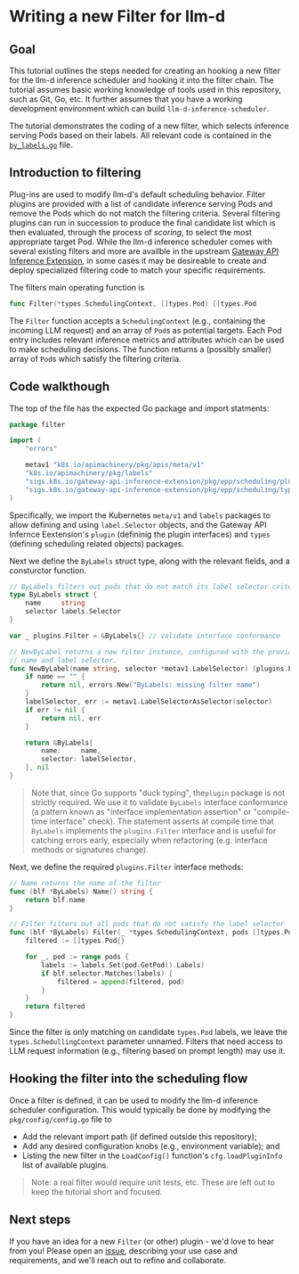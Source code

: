 # Writing a new Filter for llm-d

## Goal

This tutorial outlines the steps needed for creating an hooking a new filter
 for the llm-d inference scheduler and hooking it into the filter chain.
 The tutorial assumes basic working knowledge of tools used in this repository,
 such as Git, Go, etc. It further assumes that you have a working development
 environment which can build `llm-d-inference-scheduler`.
 
The tutorial demonstrates the coding of a new filter, which selects inference
 serving Pods based on their labels. All relevant code is contained in the
 [`by_labels.go`](https://github.com/llm-d/llm-d-inference-scheduler/blob/dev/pkg/scheduling/plugins/filter/by_labels.go) file.

## Introduction to filtering

Plug-ins are used to modify llm-d's default scheduling behavior. Filter plugins
 are provided with a list of candidate inference serving Pods and remove the
 Pods which do not match the filtering criteria. Several filtering plugins can
 run in succession to produce the final candidate list which is then evaluated,
 through the process of _scoring_, to select the most appropriate target Pod.
 While the llm-d inference scheduler comes with several existing filters and
 more are availble in the upstream [Gateway API Inference Extension](https://sigs.k8s.io/gateway-api-inference-extension), in some cases it may be desireable to create
 and deploy specialized filtering code to match your specific requirements.

The filters main operating function is

```go
func Filter(*types.SchedulingContext, []types.Pod) []types.Pod
```

The `Filter` function accepts a `SchedulingContext` (e.g., containing the
 incoming LLM request) and an array of `Pod`s as potential targets. Each Pod
 entry includes relevant inference metrics and attributes which can be used
 to make scheduling decisions. The function returns a (possibly smaller) array
 of `Pod`s which satisfy the filtering criteria.

## Code walkthough

The top of the file has the expected Go package and import statments:

```go
package filter

import (
	"errors"

	metav1 "k8s.io/apimachinery/pkg/apis/meta/v1"
	"k8s.io/apimachinery/pkg/labels"
	"sigs.k8s.io/gateway-api-inference-extension/pkg/epp/scheduling/plugins"
	"sigs.k8s.io/gateway-api-inference-extension/pkg/epp/scheduling/types"
)
```

Specifically, we import the Kubernetes `meta/v1` and `labels` packages to allow
 defining and using `label.Selector` objects, and the Gateway API Infernce
 Eextension's `plugin` (defininig the plugin interfaces) and `types` (defining
 scheduling related objects) packages.

Next we define the `ByLabels` struct type, along with the relevant fields,
 and a consturctor function.

```go
// ByLabels filters out pods that do not match its label selector criteria
type ByLabels struct {
	name     string
	selector labels.Selector
}

var _ plugins.Filter = &ByLabels{} // validate interface conformance

// NewByLabel returns a new filter instance, configured with the provided
// name and label selector.
func NewByLabel(name string, selector *metav1.LabelSelector) (plugins.Filter, error) {
	if name == "" {
		return nil, errors.New("ByLabels: missing filter name")
	}
	labelSelector, err := metav1.LabelSelectorAsSelector(selector)
	if err != nil {
		return nil, err
	}

	return &ByLabels{
		name:     name,
		selector: labelSelector,
	}, nil
}
```

> Note that, since Go supports "duck typing", the`plugin` package is
 not strictly required. We use it to validate `ByLabels` interface conformance
 (a pattern known as "interface implementation assertion" or "compile-time
 interface" check). The statement asserts at compile time that `ByLabels`
 implements the `plugins.Filter` interface and is useful for catching errors
 early, especially when refactoring (e.g. interface methods or signatures change).

Next, we define the required `plugins.Filter` interface methods:

```go
// Name returns the name of the filter
func (blf *ByLabels) Name() string {
	return blf.name
}

// Filter filters out all pods that do not satisfy the label selector
func (blf *ByLabels) Filter(_ *types.SchedulingContext, pods []types.Pod) []types.Pod {
	filtered := []types.Pod{}

	for _, pod := range pods {
		labels := labels.Set(pod.GetPod().Labels)
		if blf.selector.Matches(labels) {
			filtered = append(filtered, pod)
		}
	}
	return filtered
}
```

Since the filter is only matching on candidate `types.Pod` labels,
 we leave the `types.SchedullingContext` parameter unnamed. Filters
 that need access to LLM request information (e.g., filtering based
 on prompt length) may use it.

## Hooking the filter into the scheduling flow

Once a filter is defined, it can be used to modify the llm-d inference
 scheduler configuration. This would typically be done by modifying the
 `pkg/config/config.go` file to
 
- Add the relevant import path (if defined outside this repository);
- Add any desired configuration knobs (e.g., environment variable); and
- Listing the new filter in the `LoadConfig()` function's `cfg.loadPluginInfo`
 list of available plugins.

> Note: a real filter would require unit tests, etc. These are left out to
 keep the tutorial short and focused.

## Next steps

If you have an idea for a new `Filter` (or other) plugin - we'd love to hear
 from you! Please open an [issue](https://github.com/llm-d/llm-d-inference-scheduler/issues/new/choose), describing your use case and requirements, and we'll reach out to
 refine and collaborate.
